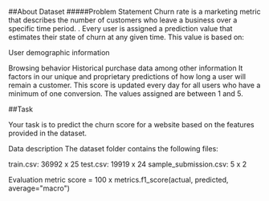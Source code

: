 ##About Dataset
#####Problem Statement
Churn rate is a marketing metric that describes the number of customers who leave a business over a specific time period. . Every user is assigned a prediction value that estimates their state of churn at any given time. This value is based on:

User demographic information

Browsing behavior Historical purchase data among other information It factors in our unique and proprietary predictions of how long a user will remain a customer. This score is updated every day for all users who have a minimum of one conversion. The values assigned are between 1 and 5.

##Task

Your task is to predict the churn score for a website based on the features provided in the dataset.

Data description The dataset folder contains the following files:

train.csv: 36992 x 25 test.csv: 19919 x 24 sample_submission.csv: 5 x 2

Evaluation metric score = 100 x metrics.f1_score(actual, predicted, average="macro")
